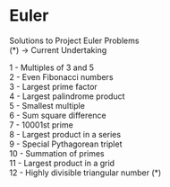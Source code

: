 Euler
=====

Solutions to Project Euler Problems <br/>
(*) -> Current Undertaking

1  - Multiples of 3 and 5 <br/>
2  - Even Fibonacci numbers <br/>
3  - Largest prime factor <br/>
4  - Largest palindrome product <br/>
5  - Smallest multiple <br/>
6  - Sum square difference <br/>
7  - 10001st prime <br/>
8  - Largest product in a series <br/>
9  - Special Pythagorean triplet <br/>
10 - Summation of primes <br/>
11 - Largest product in a grid <br/>
12 - Highly divisible triangular number (*)
